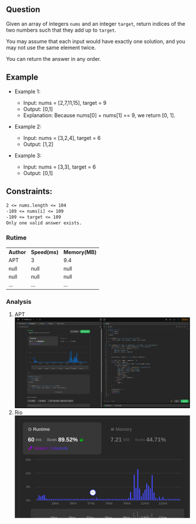 

## Question

Given an array of integers <code>nums</code> and an integer <code>target</code>, return indices of the two numbers such that they add up to <code>target</code>.

You may assume that each input would have exactly one solution, and you may not use the same element twice.

You can return the answer in any order.

## Example

- Example 1:

    * Input: nums = [2,7,11,15], target = 9
    * Output: [0,1]
    * Explanation: Because nums[0] + nums[1] == 9, we return [0, 1].
- Example 2:

    * Input: nums = [3,2,4], target = 6
    * Output: [1,2]
- Example 3:

    * Input: nums = [3,3], target = 6
    * Output: [0,1]

## Constraints:

    2 <= nums.length <= 104
    -109 <= nums[i] <= 109
    -109 <= target <= 109
    Only one valid answer exists.

### Rutime
<table>
  <tr>
    <th>Author</th>
    <th>Speed(ms)</th>
    <th>Memory(MB)</th>
  </tr>
  <tr>
    <td>APT</td>
    <td>3</td>
    <td>9.4</td>
  </tr>
  <tr>
    <td>null</td>
    <td>null</td>
    <td>null</td>
  </tr>
  <tr>
    <td>null</td>
    <td>null</td >
    <td>null</td>
  </tr>
  <tr>
    <td>...</td>
    <td>...</td>
    <td>...</td>
  </tr>
</table>


### Analysis
1. APT 
![im](img/apt.png)
2. Rio 
![im](img/rio.png)